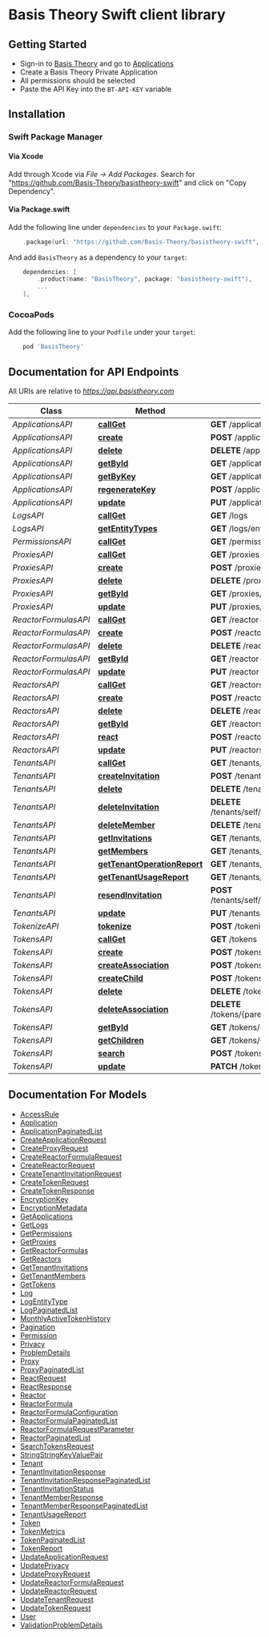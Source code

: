 # Basis Theory Swift client library

## Getting Started
* Sign-in to [Basis Theory](https://basistheory.com) and go to [Applications](https://portal.basistheory.com/applications)
* Create a Basis Theory Private Application
* All permissions should be selected
* Paste the API Key into the `BT-API-KEY` variable

## Installation

### Swift Package Manager

#### Via Xcode

Add through Xcode via _File -> Add Packages_. Search for "https://github.com/Basis-Theory/basistheory-swift" and click on "Copy Dependency".

#### Via Package.swift

Add the following line under `dependencies` to your `Package.swift`:

```swift
    .package(url: "https://github.com/Basis-Theory/basistheory-swift", from: "X.X.X"),
```

And add `BasisTheory` as a dependency to your `target`:

```swift
    dependencies: [
        .product(name: "BasisTheory", package: "basistheory-swift"),
        ...
    ],
```

### CocoaPods

Add the following line to your `Podfile` under your `target`:

```ruby
    pod 'BasisTheory'
```

## Documentation for API Endpoints

All URIs are relative to *https://api.basistheory.com*

| Class                | Method                                                                      | HTTP request                                             | Description |
|----------------------|-----------------------------------------------------------------------------|----------------------------------------------------------|-------------|
| *ApplicationsAPI*    | [**callGet**](docs/ApplicationsAPI.md#callget)                              | **GET** /applications                                    |             |
| *ApplicationsAPI*    | [**create**](docs/ApplicationsAPI.md#create)                                | **POST** /applications                                   |             |
| *ApplicationsAPI*    | [**delete**](docs/ApplicationsAPI.md#delete)                                | **DELETE** /applications/{id}                            |             |
| *ApplicationsAPI*    | [**getById**](docs/ApplicationsAPI.md#getbyid)                              | **GET** /applications/{id}                               |             |
| *ApplicationsAPI*    | [**getByKey**](docs/ApplicationsAPI.md#getbykey)                            | **GET** /applications/key                                |             |
| *ApplicationsAPI*    | [**regenerateKey**](docs/ApplicationsAPI.md#regeneratekey)                  | **POST** /applications/{id}/regenerate                   |             |
| *ApplicationsAPI*    | [**update**](docs/ApplicationsAPI.md#update)                                | **PUT** /applications/{id}                               |             |
| *LogsAPI*            | [**callGet**](docs/LogsAPI.md#callget)                                      | **GET** /logs                                            |             |
| *LogsAPI*            | [**getEntityTypes**](docs/LogsAPI.md#getentitytypes)                        | **GET** /logs/entity-types                               |             |
| *PermissionsAPI*     | [**callGet**](docs/PermissionsAPI.md#callget)                               | **GET** /permissions                                     |             |
| *ProxiesAPI*         | [**callGet**](docs/ProxiesAPI.md#callget)                                   | **GET** /proxies                                         |             |
| *ProxiesAPI*         | [**create**](docs/ProxiesAPI.md#create)                                     | **POST** /proxies                                        |             |
| *ProxiesAPI*         | [**delete**](docs/ProxiesAPI.md#delete)                                     | **DELETE** /proxies/{id}                                 |             |
| *ProxiesAPI*         | [**getById**](docs/ProxiesAPI.md#getbyid)                                   | **GET** /proxies/{id}                                    |             |
| *ProxiesAPI*         | [**update**](docs/ProxiesAPI.md#update)                                     | **PUT** /proxies/{id}                                    |             |
| *ReactorFormulasAPI* | [**callGet**](docs/ReactorFormulasAPI.md#callget)                           | **GET** /reactor-formulas                                |             |
| *ReactorFormulasAPI* | [**create**](docs/ReactorFormulasAPI.md#create)                             | **POST** /reactor-formulas                               |             |
| *ReactorFormulasAPI* | [**delete**](docs/ReactorFormulasAPI.md#delete)                             | **DELETE** /reactor-formulas/{id}                        |             |
| *ReactorFormulasAPI* | [**getById**](docs/ReactorFormulasAPI.md#getbyid)                           | **GET** /reactor-formulas/{id}                           |             |
| *ReactorFormulasAPI* | [**update**](docs/ReactorFormulasAPI.md#update)                             | **PUT** /reactor-formulas/{id}                           |             |
| *ReactorsAPI*        | [**callGet**](docs/ReactorsAPI.md#callget)                                  | **GET** /reactors                                        |             |
| *ReactorsAPI*        | [**create**](docs/ReactorsAPI.md#create)                                    | **POST** /reactors                                       |             |
| *ReactorsAPI*        | [**delete**](docs/ReactorsAPI.md#delete)                                    | **DELETE** /reactors/{id}                                |             |
| *ReactorsAPI*        | [**getById**](docs/ReactorsAPI.md#getbyid)                                  | **GET** /reactors/{id}                                   |             |
| *ReactorsAPI*        | [**react**](docs/ReactorsAPI.md#react)                                      | **POST** /reactors/{id}/react                            |             |
| *ReactorsAPI*        | [**update**](docs/ReactorsAPI.md#update)                                    | **PUT** /reactors/{id}                                   |             |
| *TenantsAPI*         | [**callGet**](docs/TenantsAPI.md#callget)                                   | **GET** /tenants/self                                    |             |
| *TenantsAPI*         | [**createInvitation**](docs/TenantsAPI.md#createinvitation)                 | **POST** /tenants/self/invitations                       |             |
| *TenantsAPI*         | [**delete**](docs/TenantsAPI.md#delete)                                     | **DELETE** /tenants/self                                 |             |
| *TenantsAPI*         | [**deleteInvitation**](docs/TenantsAPI.md#deleteinvitation)                 | **DELETE** /tenants/self/invitations/{invitationId}      |             |
| *TenantsAPI*         | [**deleteMember**](docs/TenantsAPI.md#deletemember)                         | **DELETE** /tenants/self/members/{memberId}              |             |
| *TenantsAPI*         | [**getInvitations**](docs/TenantsAPI.md#getinvitations)                     | **GET** /tenants/self/invitations                        |             |
| *TenantsAPI*         | [**getMembers**](docs/TenantsAPI.md#getmembers)                             | **GET** /tenants/self/members                            |             |
| *TenantsAPI*         | [**getTenantOperationReport**](docs/TenantsAPI.md#gettenantoperationreport) | **GET** /tenants/self/reports/operations                 |             |
| *TenantsAPI*         | [**getTenantUsageReport**](docs/TenantsAPI.md#gettenantusagereport)         | **GET** /tenants/self/reports/usage                      |             |
| *TenantsAPI*         | [**resendInvitation**](docs/TenantsAPI.md#resendinvitation)                 | **POST** /tenants/self/invitations/{invitationId}/resend |             |
| *TenantsAPI*         | [**update**](docs/TenantsAPI.md#update)                                     | **PUT** /tenants/self                                    |             |
| *TokenizeAPI*        | [**tokenize**](docs/TokenizeAPI.md#tokenize)                                | **POST** /tokenize                                       |             |
| *TokensAPI*          | [**callGet**](docs/TokensAPI.md#callget)                                    | **GET** /tokens                                          |             |
| *TokensAPI*          | [**create**](docs/TokensAPI.md#create)                                      | **POST** /tokens                                         |             |
| *TokensAPI*          | [**createAssociation**](docs/TokensAPI.md#createassociation)                | **POST** /tokens/{parentId}/children/{childId}           |             |
| *TokensAPI*          | [**createChild**](docs/TokensAPI.md#createchild)                            | **POST** /tokens/{parentId}/children                     |             |
| *TokensAPI*          | [**delete**](docs/TokensAPI.md#delete)                                      | **DELETE** /tokens/{id}                                  |             |
| *TokensAPI*          | [**deleteAssociation**](docs/TokensAPI.md#deleteassociation)                | **DELETE** /tokens/{parentId}/children/{childId}         |             |
| *TokensAPI*          | [**getById**](docs/TokensAPI.md#getbyid)                                    | **GET** /tokens/{id}                                     |             |
| *TokensAPI*          | [**getChildren**](docs/TokensAPI.md#getchildren)                            | **GET** /tokens/{parentId}/children                      |             |
| *TokensAPI*          | [**search**](docs/TokensAPI.md#search)                                      | **POST** /tokens/search                                  |             |
| *TokensAPI*          | [**update**](docs/TokensAPI.md#update)                                      | **PATCH** /tokens/{id}                                   |             |

## Documentation For Models

 - [AccessRule](docs/AccessRule.md)
 - [Application](docs/Application.md)
 - [ApplicationPaginatedList](docs/ApplicationPaginatedList.md)
 - [CreateApplicationRequest](docs/CreateApplicationRequest.md)
 - [CreateProxyRequest](docs/CreateProxyRequest.md)
 - [CreateReactorFormulaRequest](docs/CreateReactorFormulaRequest.md)
 - [CreateReactorRequest](docs/CreateReactorRequest.md)
 - [CreateTenantInvitationRequest](docs/CreateTenantInvitationRequest.md)
 - [CreateTokenRequest](docs/CreateTokenRequest.md)
 - [CreateTokenResponse](docs/CreateTokenResponse.md)
 - [EncryptionKey](docs/EncryptionKey.md)
 - [EncryptionMetadata](docs/EncryptionMetadata.md)
 - [GetApplications](docs/GetApplications.md)
 - [GetLogs](docs/GetLogs.md)
 - [GetPermissions](docs/GetPermissions.md)
 - [GetProxies](docs/GetProxies.md)
 - [GetReactorFormulas](docs/GetReactorFormulas.md)
 - [GetReactors](docs/GetReactors.md)
 - [GetTenantInvitations](docs/GetTenantInvitations.md)
 - [GetTenantMembers](docs/GetTenantMembers.md)
 - [GetTokens](docs/GetTokens.md)
 - [Log](docs/Log.md)
 - [LogEntityType](docs/LogEntityType.md)
 - [LogPaginatedList](docs/LogPaginatedList.md)
 - [MonthlyActiveTokenHistory](docs/MonthlyActiveTokenHistory.md)
 - [Pagination](docs/Pagination.md)
 - [Permission](docs/Permission.md)
 - [Privacy](docs/Privacy.md)
 - [ProblemDetails](docs/ProblemDetails.md)
 - [Proxy](docs/Proxy.md)
 - [ProxyPaginatedList](docs/ProxyPaginatedList.md)
 - [ReactRequest](docs/ReactRequest.md)
 - [ReactResponse](docs/ReactResponse.md)
 - [Reactor](docs/Reactor.md)
 - [ReactorFormula](docs/ReactorFormula.md)
 - [ReactorFormulaConfiguration](docs/ReactorFormulaConfiguration.md)
 - [ReactorFormulaPaginatedList](docs/ReactorFormulaPaginatedList.md)
 - [ReactorFormulaRequestParameter](docs/ReactorFormulaRequestParameter.md)
 - [ReactorPaginatedList](docs/ReactorPaginatedList.md)
 - [SearchTokensRequest](docs/SearchTokensRequest.md)
 - [StringStringKeyValuePair](docs/StringStringKeyValuePair.md)
 - [Tenant](docs/Tenant.md)
 - [TenantInvitationResponse](docs/TenantInvitationResponse.md)
 - [TenantInvitationResponsePaginatedList](docs/TenantInvitationResponsePaginatedList.md)
 - [TenantInvitationStatus](docs/TenantInvitationStatus.md)
 - [TenantMemberResponse](docs/TenantMemberResponse.md)
 - [TenantMemberResponsePaginatedList](docs/TenantMemberResponsePaginatedList.md)
 - [TenantUsageReport](docs/TenantUsageReport.md)
 - [Token](docs/Token.md)
 - [TokenMetrics](docs/TokenMetrics.md)
 - [TokenPaginatedList](docs/TokenPaginatedList.md)
 - [TokenReport](docs/TokenReport.md)
 - [UpdateApplicationRequest](docs/UpdateApplicationRequest.md)
 - [UpdatePrivacy](docs/UpdatePrivacy.md)
 - [UpdateProxyRequest](docs/UpdateProxyRequest.md)
 - [UpdateReactorFormulaRequest](docs/UpdateReactorFormulaRequest.md)
 - [UpdateReactorRequest](docs/UpdateReactorRequest.md)
 - [UpdateTenantRequest](docs/UpdateTenantRequest.md)
 - [UpdateTokenRequest](docs/UpdateTokenRequest.md)
 - [User](docs/User.md)
 - [ValidationProblemDetails](docs/ValidationProblemDetails.md)
